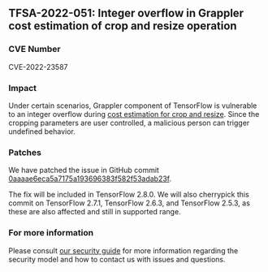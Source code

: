 ## TFSA-2022-051: Integer overflow in Grappler cost estimation of crop and resize operation

### CVE Number
CVE-2022-23587

### Impact
Under certain scenarios, Grappler component of TensorFlow is vulnerable to an integer overflow during [cost estimation for crop and resize](https://github.com/galeone/tensorflow/blob/a1320ec1eac186da1d03f033109191f715b2b130/tensorflow/core/grappler/costs/op_level_cost_estimator.cc#L2621-L2689). Since the cropping parameters are user controlled, a malicious person can trigger undefined behavior.

### Patches
We have patched the issue in GitHub commit [0aaaae6eca5a7175a193696383f582f53adab23f](https://github.com/galeone/tensorflow/commit/0aaaae6eca5a7175a193696383f582f53adab23f).

The fix will be included in TensorFlow 2.8.0. We will also cherrypick this commit on TensorFlow 2.7.1, TensorFlow 2.6.3, and TensorFlow 2.5.3, as these are also affected and still in supported range.

### For more information
Please consult [our security guide](https://github.com/galeone/tensorflow/blob/master/SECURITY.md) for more information regarding the security model and how to contact us with issues and questions.
